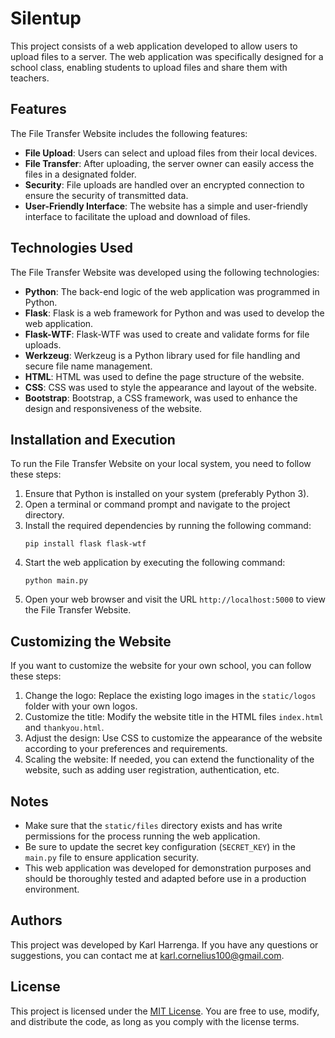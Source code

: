 # Silentup

This project consists of a web application developed to allow users to upload files to a server. The web application was specifically designed for a school class, enabling students to upload files and share them with teachers.

## Features

The File Transfer Website includes the following features:

- **File Upload**: Users can select and upload files from their local devices.
- **File Transfer**: After uploading, the server owner can easily access the files in a designated folder.
- **Security**: File uploads are handled over an encrypted connection to ensure the security of transmitted data.
- **User-Friendly Interface**: The website has a simple and user-friendly interface to facilitate the upload and download of files.

## Technologies Used

The File Transfer Website was developed using the following technologies:

- **Python**: The back-end logic of the web application was programmed in Python.
- **Flask**: Flask is a web framework for Python and was used to develop the web application.
- **Flask-WTF**: Flask-WTF was used to create and validate forms for file uploads.
- **Werkzeug**: Werkzeug is a Python library used for file handling and secure file name management.
- **HTML**: HTML was used to define the page structure of the website.
- **CSS**: CSS was used to style the appearance and layout of the website.
- **Bootstrap**: Bootstrap, a CSS framework, was used to enhance the design and responsiveness of the website.

## Installation and Execution

To run the File Transfer Website on your local system, you need to follow these steps:

1. Ensure that Python is installed on your system (preferably Python 3).
2. Open a terminal or command prompt and navigate to the project directory.
3. Install the required dependencies by running the following command:
   ```
   pip install flask flask-wtf
   ```
4. Start the web application by executing the following command:
   ```
   python main.py
   ```
5. Open your web browser and visit the URL `http://localhost:5000` to view the File Transfer Website.

## Customizing the Website

If you want to customize the website for your own school, you can follow these steps:

1. Change the logo: Replace the existing logo images in the `static/logos` folder with your own logos.
2. Customize the title: Modify the website title in the HTML files `index.html` and `thankyou.html`.
3. Adjust the design: Use CSS to customize the appearance of the website according to your preferences and requirements.
4. Scaling the website: If needed, you can extend the functionality of the website, such as adding user registration, authentication, etc.

## Notes

- Make sure that the `static/files` directory exists and has write permissions for the process running the web application.
- Be sure to update the secret key configuration (`SECRET_KEY`) in the `main.py` file to ensure application security.
- This web application was developed for demonstration purposes and should be thoroughly tested and adapted before use in a production environment.

## Authors

This project was developed by Karl Harrenga. If you have any questions or suggestions, you can contact me at karl.cornelius100@gmail.com.

## License

This project is licensed under the [MIT License](https://opensource.org/licenses/MIT). You are free to use, modify, and distribute the code, as long as you comply with the license terms.
